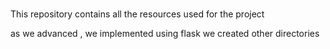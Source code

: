 # 
This repository contains all the resources used for the project 

as we advanced , we implemented using flask we created other directories 

